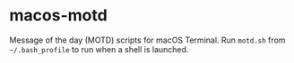 # macos-motd
Message of the day (MOTD) scripts for macOS Terminal.
Run `motd.sh` from `~/.bash_profile` to run when a shell is launched.


